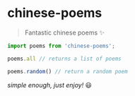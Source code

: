 # chinese-poems

> Fantastic chinese poems ✨

```javascript
import poems from 'chinese-poems';

poems.all // returns a list of poems

poems.random() // return a random poem
```

*simple enough, just enjoy!* 😃
